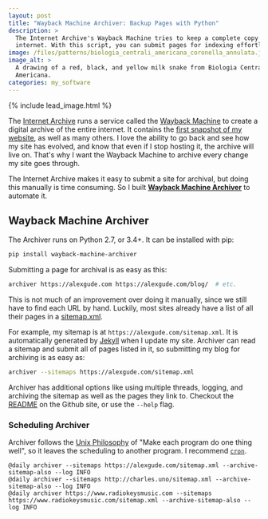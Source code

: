 ```yaml
---
layout: post
title: "Wayback Machine Archiver: Backup Pages with Python"
description: >
  The Internet Archive's Wayback Machine tries to keep a complete copy of the
  internet. With this script, you can submit pages for indexing effortlessly.
image: /files/patterns/biologia_centrali_americana_coronella_annulata.jpg
image_alt: >
  A drawing of a red, black, and yellow milk snake from Biologia Centrali
  Americana.
categories: my_software
---
```


{% include lead_image.html %}

The [Internet Archive][ia] runs a service called the [Wayback Machine][wbm] to
create a digital archive of the entire internet. It contains the [first
snapshot of my website][first], as well as many others. I love the ability to
go back and see how my site has evolved, and know that even if I stop hosting
it, the archive will live on. That's why I want the Wayback Machine to archive
every change my site goes through.

[ia]: https://archive.org/
[wbm]: https://archive.org/web/
[first]: https://web.archive.org/web/20130518151312/http://alexgude.com/

The Internet Archive makes it easy to submit a site for archival, but doing
this manually is time consuming. So I built [**Wayback Machine
Archiver**][wbma] to automate it.

[wbma]: https://github.com/agude/wayback-machine-archiver

## Wayback Machine Archiver

The Archiver runs on Python 2.7, or 3.4+. It can be installed with pip:

```bash
pip install wayback-machine-archiver
```

Submitting a page for archival is as easy as this:

```bash
archiver https://alexgude.com https://alexgude.com/blog/  # etc.
```

This is not much of an improvement over doing it manually, since we still have
to find each URL by hand. Luckily, most sites already have a list of all their
pages in a [sitemap.xml][sitemap].

For example, my sitemap is at `https://alexgude.com/sitemap.xml`. It is
automatically generated by [Jekyll][jekyll] when I update my site. Archiver
can read a sitemap and submit all of pages listed in it, so submitting my blog
for archiving is as easy as:

[sitemap]: https://en.wikipedia.org/wiki/Sitemaps
[jekyll]: https://en.wikipedia.org/wiki/Jekyll_(software)

```bash
archiver --sitemaps https://alexgude.com/sitemap.xml
```

Archiver has additional options like using multiple threads, logging, and
archiving the sitemap as well as the pages they link to. Checkout the
[README][wbma] on the Github site, or use the `--help` flag.

### Scheduling Archiver

Archiver follows the [Unix Philosophy][up] of "Make each program do one thing
well", so it leaves the scheduling to another program. I recommend
[`cron`][cron].

[up]: https://en.wikipedia.org/wiki/Unix_philosophy
[cron]: https://en.wikipedia.org/wiki/Cron

```
@daily archiver --sitemaps https://alexgude.com/sitemap.xml --archive-sitemap-also --log INFO
@daily archiver --sitemaps http://charles.uno/sitemap.xml --archive-sitemap-also --log INFO
@daily archiver https://www.radiokeysmusic.com --sitemaps https://www.radiokeysmusic.com/sitemap.xml --archive-sitemap-also --log INFO
```
